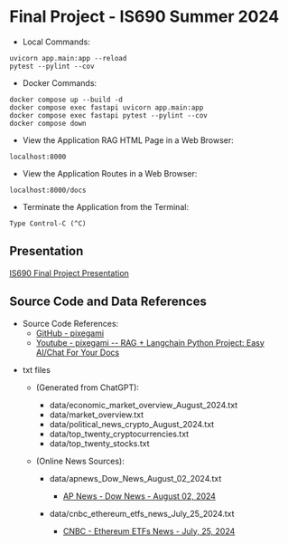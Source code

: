 # Final Project - IS690 Summer 2024

- Local Commands:
```
uvicorn app.main:app --reload
pytest --pylint --cov
```

- Docker Commands:
```
docker compose up --build -d
docker compose exec fastapi uvicorn app.main:app
docker compose exec fastapi pytest --pylint --cov
docker compose down
```

- View the Application RAG HTML Page in a Web Browser:
```
localhost:8000
```

- View the Application Routes in a Web Browser:
```
localhost:8000/docs
```

- Terminate the Application from the Terminal:
```
Type Control-C (^C)
```

## Presentation
[IS690 Final Project Presentation]()

## Source Code and Data References

- Source Code References:
    - [GitHub - pixegami](https://github.com/pixegami/langchain-rag-tutorial)
    - [Youtube - pixegami -- RAG + Langchain Python Project: Easy AI/Chat For Your Docs](https://www.youtube.com/watch?v=tcqEUSNCn8I)
<p>

- txt files
    - (Generated from ChatGPT):
        - data/economic_market_overview_August_2024.txt
        - data/market_overview.txt
        - data/political_news_crypto_August_2024.txt
        - data/top_twenty_cryptocurrencies.txt
        - data/top_twenty_stocks.txt
    
    - (Online News Sources):
        - data/apnews_Dow_News_August_02_2024.txt
            - [AP News - Dow News - August 02, 2024](https://apnews.com/article/stocks-markets-rates-yen-inflation-20ce445cdd86be98fb3682a33e88442b#)
        
        - data/cnbc_ethereum_etfs_news_July_25_2024.txt
            - [CNBC - Ethereum ETFs News - July, 25, 2024](https://www.cnbc.com/2024/07/25/why-the-new-spot-ether-etfs-may-be-a-hit-despite-recent-weakness.html)
<p>
